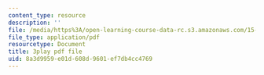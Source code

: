 ```yaml
---
content_type: resource
description: ''
file: /media/https%3A/open-learning-course-data-rc.s3.amazonaws.com/15-071-the-analytics-edge-spring-2017/8a3d9959e01d608d9601ef7db4cc4769_GPOUGpF-Sno.pdf
file_type: application/pdf
resourcetype: Document
title: 3play pdf file
uid: 8a3d9959-e01d-608d-9601-ef7db4cc4769
---
```

